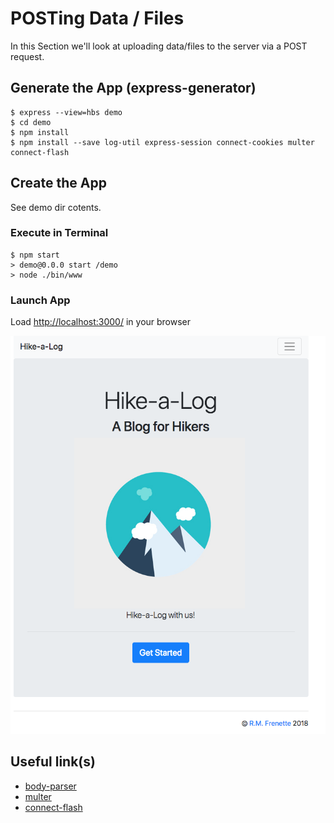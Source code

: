 # POSTing Data / Files
In this Section we'll look at uploading data/files to the server via a POST request.


## Generate the App (express-generator)
```
$ express --view=hbs demo
$ cd demo
$ npm install
$ npm install --save log-util express-session connect-cookies multer connect-flash
```
## Create the App 

See demo dir cotents.

### Execute in Terminal
```
$ npm start
> demo@0.0.0 start /demo
> node ./bin/www
```

### Launch App
Load [http://localhost:3000/](http://localhost:3000/) in your browser


![Screen Shot](img/img1.png?raw=true "Screen Shot")


## Useful link(s)
* [body-parser](https://www.npmjs.com/package/body-parser)
* [multer](https://www.npmjs.com/package/multer)
* [connect-flash](https://github.com/jaredhanson/connect-flash)

